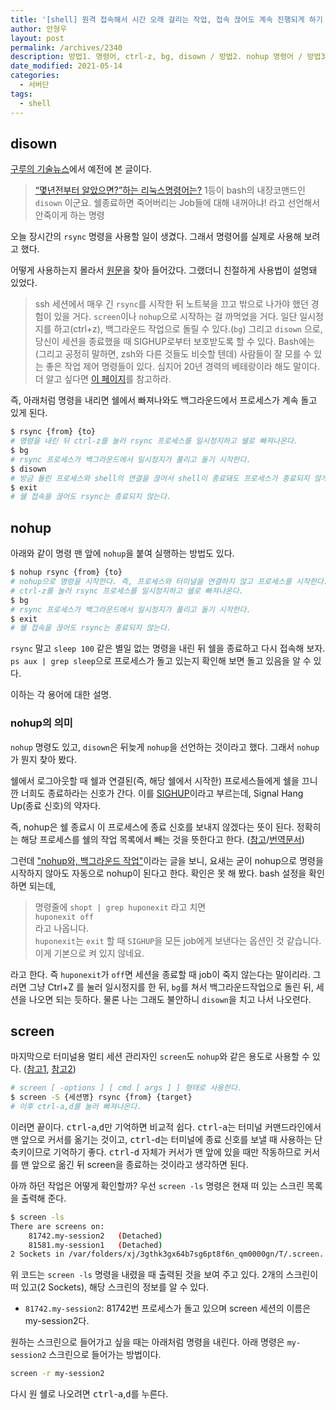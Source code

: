 ```yaml
---
title: '[shell] 원격 접속해서 시간 오래 걸리는 작업, 접속 끊어도 계속 진행되게 하기 nohup, disown, screen'
author: 안형우
layout: post
permalink: /archives/2340
description: 방법1. 명령어, ctrl-z, bg, disown / 방법2. nohup 명령어 / 방법3. screen 명령어
date_modified: 2021-05-14
categories:
  - 서버단
tags:
  - shell
---
```


## disown

[구루의 기술뉴스][1]에서 예전에 본 글이다.

> <a href="http://t.co/nOhAHDMQ">“몇년전부터 알았으면?”하는 리눅스명령어는?</a> 1등이 bash의 내장코맨드인 `disown` 이군요. 쉘종료하면 죽어버리는 Job들에 대해 내꺼아냐! 라고 선언해서 안죽이게 하는 명령

오늘 장시간의 `rsync` 명령을 사용할 일이 생겼다. 그래서 명령어를 실제로 사용해 보려고 했다.

어떻게 사용하는지 몰라서 [원문][2]을 찾아 들어갔다. 그랬더니 친절하게 사용법이 설명돼 있었다.

> ssh 세션에서 매우 긴 `rsync`를 시작한 뒤 노트북을 끄고 밖으로 나가야 했던 경험이 있을 거다. `screen`이나 `nohup`으로 시작하는 걸 까먹었을 거다. 일단 일시정지를 하고(ctrl+z), 백그라운드 작업으로 돌릴 수 있다.(`bg`) 그리고 `disown` 으로, 당신이 세션을 종료했을 때 SIGHUP로부터 보호받도록 할 수 있다. Bash에는 (그리고 공정히 말하면, zsh와 다른 것들도 비슷할 텐데) 사람들이 잘 모를 수 있는 좋은 작업 제어 명령들이 있다. 심지어 20년 경력의 베테랑이라 해도 말이다. 더 알고 싶다면 [이 페이지][3]를 참고하라.

즉, 아래처럼 명령을 내리면 쉘에서 빠져나와도 백그라운드에서 프로세스가 계속 돌고 있게 된다.

~~~ bash
$ rsync {from} {to}
# 명령을 내린 뒤 ctrl-z를 눌러 rsync 프로세스를 일시정지하고 쉘로 빠져나온다.
$ bg
# rsync 프로세스가 백그라운드에서 일시정지가 풀리고 돌기 시작한다.
$ disown
# 방금 돌린 프로세스와 shell의 연결을 끊어서 shell이 종료돼도 프로세스가 종료되지 않게 한다.
$ exit
# 쉘 접속을 끊어도 rsync는 종료되지 않는다.
~~~

## nohup

아래와 같이 명령 맨 앞에 `nohup`을 붙여 실행하는 방법도 있다.

~~~ bash
$ nohup rsync {from} {to}
# nohup으로 명령을 시작한다. 즉, 프로세스와 터미널을 연결하지 않고 프로세스를 시작한다.
# ctrl-z를 눌러 rsync 프로세스를 일시정지하고 쉘로 빠져나온다.
$ bg
# rsync 프로세스가 백그라운드에서 일시정지가 풀리고 돌기 시작한다.
$ exit
# 쉘 접속을 끊어도 rsync는 종료되지 않는다.
~~~

`rsync` 말고 `sleep 100` 같은 별일 없는 명령을 내린 뒤 쉘을 종료하고 다시 접속해 보자. `ps aux | grep sleep`으로 프로세스가 돌고 있는지 확인해 보면 돌고 있음을 알 수 있다.

이하는 각 용어에 대한 설명.

### nohup의 의미

`nohup` 명령도 있고, `disown`은 뒤늦게 `nohup`을 선언하는 것이라고 했다. 그래서 `nohup`가 뭔지 찾아 봤다.

쉘에서 로그아웃할 때 쉘과 연결된(즉, 해당 쉘에서 시작한) 프로세스들에게 쉘을 끄니깐 너희도 종료하라는 신호가 간다. 이를 [SIGHUP][4]이라고 부르는데, Signal Hang Up(종료 신호)의 약자다.

즉, nohup은 쉘 종료시 이 프로세스에 종료 신호를 보내지 않겠다는 뜻이 된다. 정확히는 해당 프로세스를 쉘의 작업 목록에서 빼는 것을 뜻한다고 한다. ([참고][10]/[번역문서][11])

그런데 ["nohup와, 백그라운드 작업"][7]이라는 글을 보니, 요새는 굳이 nohup으로 명령을 시작하지 않아도 자동으로 nohup이 된다고 한다. 확인은 못 해 봤다. bash 설정을 확인하면 되는데,

> 명령줄에 `shopt | grep huponexit` 라고 치면  
> `huponexit off`  
> 라고 나옵니다.  
> `huponexit`는 `exit` 할 때 `SIGHUP`을 모든 job에게 보낸다는 옵션인 것 같습니다.  
> 이게 기본으로 켜 있지 않네요.

라고 한다. 즉 `huponexit`가 `off`면 세션을 종료할 때 job이 죽지 않는다는 말이리라. 그러면 그냥 Ctrl+Z 를 눌러 일시정지를 한 뒤, `bg`를 쳐서 백그라운드작업으로 돌린 뒤, 세션을 나오면 되는 듯하다. 물론 나는 그래도 불안하니 `disown`을 치고 나서 나오련다.

## screen

마지막으로 터미널용 멀티 세션 관리자인 `screen`도 `nohup`와 같은 용도로 사용할 수 있다. ([참고1][8], [참고2][9])

~~~ bash
# screen [ -options ] [ cmd [ args ] ] 형태로 사용한다.
$ screen -S {세션명} rsync {from} {target}
# 이후 ctrl-a,d를 눌러 빠져나온다.
~~~

이러면 끝이다. <kbd>ctrl</kbd>-<kbd>a</kbd>,<kbd>d</kbd>만 기억하면 비교적 쉽다. <kbd>ctrl</kbd>-<kbd>a</kbd>는 터미널 커맨드라인에서 맨 앞으로 커서를 옮기는 것이고, <kbd>ctrl</kbd>-<kbd>d</kbd>는 터미널에 종료 신호를 보낼 때 사용하는 단축키이므로 기억하기 좋다. <kbd>ctrl</kbd>-<kbd>d</kbd> 자체가 커서가 맨 앞에 있을 때만 작동하므로 커서를 맨 앞으로 옮긴 뒤 screen을 종료하는 것이라고 생각하면 된다.

아까 하던 작업은 어떻게 확인할까? 우선 `screen -ls` 명령은 현재 떠 있는 스크린 목록을 출력해 준다.

~~~ bash
$ screen -ls
There are screens on:
	81742.my-session2	(Detached)
	81581.my-session1	(Detached)
2 Sockets in /var/folders/xj/3gthk3gx64b7sg6pt8f6n_qm0000gn/T/.screen.
~~~

위 코드는 `screen -ls` 명령을 내렸을 때 출력된 것을 보여 주고 있다. 2개의 스크린이 떠 있고(2 Sockets), 해당 스크린의 정보를 알 수 있다.

- `81742.my-session2`: 81742번 프로세스가 돌고 있으며 screen 세션의 이름은 my-session2다.

원하는 스크린으로 들어가고 싶을 때는 아래처럼 명령을 내린다. 아래 명령은 `my-session2` 스크린으로 들어가는 방법이다.

~~~ bash
screen -r my-session2
~~~

다시 원 쉘로 나오려면 <kbd>ctrl</kbd>-<kbd>a</kbd>,<kbd>d</kbd>를 누른다.

 [1]: http://xguru.net/832
 [2]: http://www.reddit.com/r/linux/comments/mi80x/give_me_that_one_command_you_wish_you_knew_years/
 [3]: http://www.gnu.org/software/bash/manual/bashref.html#Job-Control
 [4]: http://en.wikipedia.org/wiki/SIGHUP
 [5]: http://en.wikipedia.org/wiki/Prefix_(linguistics) "Prefix (linguistics)"
 [6]: http://en.wikipedia.org/wiki/Contraction_(grammar) "Contraction (grammar)"
 [7]: http://kldp.org/node/87464
 [8]: http://windstop.tistory.com/29
 [9]: http://blog.naver.com/kuees98/110108293315
 [10]: https://unix.stackexchange.com/a/148698
 [11]: https://velog.io/@jakeseo_me/nohup-disown-는-언제-어떻게-써야될까-9fjv7q9bz8